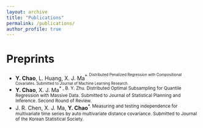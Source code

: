 ```yaml
---
layout: archive
title: "Publications"
permalink: /publications/
author_profile: true
---
```

Preprints
======
- **Y. Chao**, L. Huang, X. J. Ma<sup>*<sup>. Distributed Penalized Regression with Compositional Covariates. Submitted to Journal of Machine Learning Research. 
- **Y. Chao**, X. J. Ma<sup>* , B. Y. Zhu. Distributed Optimal Subsampling for Quantile Regression with Massive Data. Submitted to Journal of Statistical Planning and Inference. Second Round of Review.
- J. R. Chen, X. J. Ma, **Y. Chao**<sup>*. Measuring and testing independence for multivariate time series by auto multivariate distance covariance. Submitted to Journal of the Korean Statistical Society.
   

